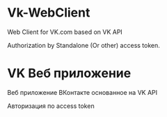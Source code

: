 # Vk-WebClient
Web Client for VK.com based on VK API

Authorization by Standalone (Or other) access token.
# VK Веб приложение
Веб приложение ВКонтакте основанное на VK API

Авторизация по access token
